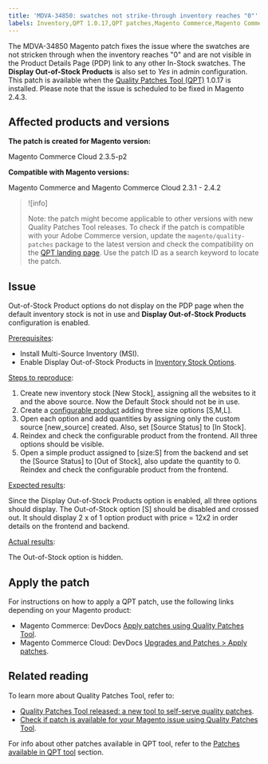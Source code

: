 ```yaml
---
title: 'MDVA-34850: swatches not strike-through inventory reaches "0"'
labels: Inventory,QPT 1.0.17,QPT patches,Magento Commerce,Magento Commerce Cloud,configuration,inventory source,out of stock,support tools
---
```


The MDVA-34850 Magento patch fixes the issue where the swatches are not stricken through when the inventory reaches "0" and are not visible in the  Product Details Page (PDP) link to any other In-Stock swatches. The **Display Out-of-Stock Products** is also set to *Yes* in admin configuration. This patch is available when the [Quality Patches Tool (QPT)](https://support.magento.com/hc/en-us/articles/360047139492) 1.0.17 is installed. Please note that the issue is scheduled to be fixed in Magento 2.4.3.

## Affected products and versions

 **The patch is created for Magento version:**

 Magento Commerce Cloud 2.3.5-p2

 **Compatible with Magento versions:**

 Magento Commerce and Magento Commerce Cloud 2.3.1 - 2.4.2

>![info]
>
 >Note: the patch might become applicable to other versions with new Quality Patches Tool releases. To check if the patch is compatible with your Adobe Commerce version, update the `magento/quality-patches` package to the latest version and check the compatibility on the [QPT landing page](https://devdocs.magento.com/quality-patches/tool.html#patch-grid). Use the patch ID as a search keyword to locate the patch.

## Issue

Out-of-Stock Product options do not display on the PDP page when the default inventory stock is not in use and **Display Out-of-Stock Products** configuration is enabled.

<ins>Prerequisites</ins>:

* Install Multi-Source Inventory (MSI).
* Enable Display Out-of-Stock Products in [Inventory Stock Options](https://docs.magento.com/user-guide/configuration/catalog/inventory.html).

<ins>Steps to reproduce</ins>:

1. Create new inventory stock \[New Stock\], assigning all the websites to it and the above source. Now the Default Stock should not be in use.
1. Create a [configurable product](https://docs.magento.com/user-guide/catalog/product-create-configurable.html) adding three size options \[S,M,L\].
1. Open each option and add quantities by assigning only the custom source \[new\_source\] created. Also, set \[Source Status\] to \[In Stock\].
1. Reindex and check the configurable product from the frontend. All three options should be visible.
1. Open a simple product assigned to \[size:S\] from the backend and set the \[Source Status\] to \[Out of Stock\], also update the quantity to 0. Reindex and check the configurable product from the frontend.

<ins>Expected results</ins>:

Since the Display Out-of-Stock Products option is enabled, all three options should display. The Out-of-Stock option \[S\] should be disabled and crossed out. It should display 2 x of 1 option product with price = 12x2 in order details on the frontend and backend.

<ins>Actual results</ins>:

The Out-of-Stock option is hidden.

## Apply the patch

For instructions on how to apply a QPT patch, use the following links depending on your Magento product:

* Magento Commerce: DevDocs [Apply patches using Quality Patches Tool](https://devdocs.magento.com/guides/v2.4/comp-mgr/patching/mqp.html).
* Magento Commerce Cloud: DevDocs [Upgrades and Patches > Apply patches](https://devdocs.magento.com/cloud/project/project-patch.html).

## Related reading

To learn more about Quality Patches Tool, refer to:

* [Quality Patches Tool released: a new tool to self-serve quality patches](https://support.magento.com/hc/en-us/articles/360047139492).
* [Check if patch is available for your Magento issue using Quality Patches Tool](https://support.magento.com/hc/en-us/articles/360047125252).

For info about other patches available in QPT tool, refer to the [Patches available in QPT tool](https://support.magento.com/hc/en-us/sections/360010506631-Patches-available-in-QPT-tool-) section.
